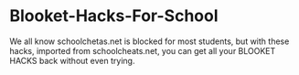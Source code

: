 # Blooket-Hacks-For-School
We all know schoolchetas.net is blocked for most students, but with these hacks, imported from schoolcheats.net, you can get all your BLOOKET HACKS back without even trying.

